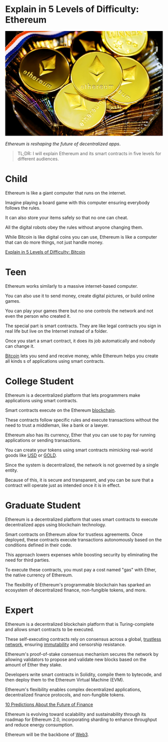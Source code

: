 # Explain in 5 Levels of Difficulty: Ethereum

![Explain in 5 Levels of Difficulty: Ethereum](Explain%20in%205%20Levels%20of%20Difficulty%20Ethereum.jpeg)

*Ethereum is reshaping the future of decentralized apps*.

> TL;DR: I will explain Ethereum and its smart contracts in five levels for different audiences.

# Child

Ethereum is like a giant computer that runs on the internet.

Imagine playing a board game with this computer ensuring everybody follows the rules.

It can also store your items safely so that no one can cheat.

All the digital robots obey the rules without anyone changing them.

While Bitcoin is like digital coins you can use, Ethereum is like a computer that can do more things, not just handle money.

[Explain in 5 Levels of Difficulty: Bitcoin](https://github.com/mcsee/Software-Design-Articles/tree/main/Articles/Explain%20in%205%20Levels/Explain%20in%205%20Levels%20of%20Difficulty%20Bitcoin/readme.md)

# Teen

Ethereum works similarly to a massive internet-based computer.

You can also use it to send money, create digital pictures, or build online games.

You can play your games there but no one controls the network and not even the person who created it.

The special part is smart contracts. They are like legal contracts you sign in real life but live on the Internet instead of a folder.

Once you start a smart contract, it does its job automatically and nobody can change it.

[Bitcoin](https://github.com/mcsee/Software-Design-Articles/tree/main/Articles/Explain%20in%205%20Levels/Explain%20in%205%20Levels%20of%20Difficulty%20Bitcoin/readme.md) lets you send and receive money, while Ethereum helps you create all kinds s of applications using smart contracts.

# College Student

Ethereum is a decentralized platform that lets programmers make applications using smart contracts.

Smart contracts execute on the Ethereum [blockchain](https://github.com/mcsee/Software-Design-Articles/tree/main/Articles/Web3/Web3%20For%20Dummies%20-%20Part%2001%20-%20What%20is%20a%20Blockchain/readme.md). 

These contracts follow specific rules and execute transactions without the need to trust a middleman, like a bank or a lawyer.

Ethereum also has its currency, Ether that you can use to pay for running applications or sending transactions.

You can create your tokens using smart contracts mimicking real-world goods like [USD](https://coinmarketcap.com/currencies/tether/) or [GOLD](https://finance.yahoo.com/quote/PAXG-USD/).

Since the system is decentralized, the network is not governed by a single entity.

Because of this, it is secure and transparent, and you can be sure that a contract will operate just as intended once it is in effect.

# Graduate Student

Ethereum is a decentralized platform that uses smart contracts to execute decentralized apps using blockchain technology.

Smart contracts on Ethereum allow for trustless agreements. Once deployed, these contracts execute transactions autonomously based on the conditions defined in their code.

This approach lowers expenses while boosting security by eliminating the need for third parties.

To execute these contracts, you must pay a cost named "gas" with Ether, the native currency of Ethereum.

The flexibility of Ethereum's programmable blockchain has sparked an ecosystem of decentralized finance, non-fungible tokens, and more.

# Expert

Ethereum is a decentralized blockchain platform that is Turing-complete and allows smart contracts to be executed.

These self-executing contracts rely on consensus across a global, [trustless network](https://github.com/mcsee/Software-Design-Articles/tree/main/Articles/Code%20Smells/Code%20Smell%20186%20-%20Hardcoded%20Business%20Conditions/readme.md), ensuring [immutability](https://github.com/mcsee/Software-Design-Articles/tree/main/Articles/Theory/The%20Evil%20Power%20of%20Mutants/readme.md) and censorship resistance.

Ethereum's proof-of-stake consensus mechanism secures the network by allowing validators to propose and validate new blocks based on the amount of Ether they stake.

Developers write smart contracts in Solidity, compile them to bytecode, and then deploy them to the Ethereum Virtual Machine (EVM).

Ethereum's flexibility enables complex decentralized applications, decentralized finance protocols, and non-fungible tokens.

[10 Predictions About the Future of Finance](https://github.com/mcsee/Software-Design-Articles/tree/main/Articles//readme.md)

Ethereum is evolving toward scalability and sustainability through its roadmap for Ethereum 2.0, incorporating sharding to enhance throughput and reduce energy consumption.

Ethereum will be the backbone of [Web3](https://github.com/mcsee/Software-Design-Articles/tree/main/Articles/Web3/Web3%20For%20Dummies%20-%20Part%2001%20-%20What%20is%20a%20Blockchain/readme.md). 

